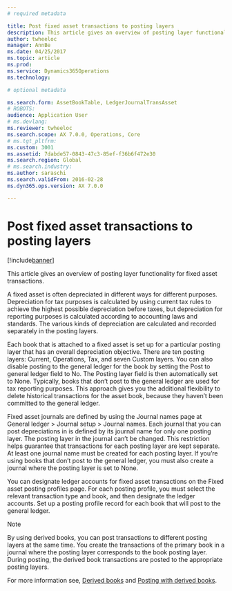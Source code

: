 ```yaml
---
# required metadata

title: Post fixed asset transactions to posting layers
description: This article gives an overview of posting layer functionality for fixed asset transactions.
author: twheeloc
manager: AnnBe
ms.date: 04/25/2017
ms.topic: article
ms.prod: 
ms.service: Dynamics365Operations
ms.technology: 

# optional metadata

ms.search.form: AssetBookTable, LedgerJournalTransAsset
# ROBOTS: 
audience: Application User
# ms.devlang: 
ms.reviewer: twheeloc
ms.search.scope: AX 7.0.0, Operations, Core
# ms.tgt_pltfrm: 
ms.custom: 3001
ms.assetid: 7dabde57-0843-47c3-85ef-f36b6f472e30
ms.search.region: Global
# ms.search.industry: 
ms.author: saraschi
ms.search.validFrom: 2016-02-28
ms.dyn365.ops.version: AX 7.0.0

---
```


# Post fixed asset transactions to posting layers

[!include[banner](../includes/banner.md)]


This article gives an overview of posting layer functionality for fixed asset transactions.

A fixed asset is often depreciated in different ways for different purposes. Depreciation for tax purposes is calculated by using current tax rules to achieve the highest possible depreciation before taxes, but depreciation for reporting purposes is calculated according to accounting laws and standards. The various kinds of depreciation are calculated and recorded separately in the posting layers.

Each book that is attached to a fixed asset is set up for a particular posting layer that has an overall depreciation objective. There are ten posting layers: Current, Operations, Tax, and seven Custom layers. You can also disable posting to the general ledger for the book by setting the Post to general ledger field to No. The Posting layer field is then automatically set to None. Typically, books that don’t post to the general ledger are used for tax reporting purposes. This approach gives you the additional flexibility to delete historical transactions for the asset book, because they haven’t been committed to the general ledger.

Fixed asset journals are defined by using the Journal names page at General ledger > Journal setup > Journal names. Each journal that you can post depreciations in is defined by its journal name for only one posting layer. The posting layer in the journal can’t be changed. This restriction helps guarantee that transactions for each posting layer are kept separate. At least one journal name must be created for each posting layer. If you’re using books that don’t post to the general ledger, you must also create a journal where the posting layer is set to None.

You can designate ledger accounts for fixed asset transactions on the Fixed asset posting profiles page. For each posting profile, you must select the relevant transaction type and book, and then designate the ledger accounts. Set up a posting profile record for each book that will post to the general ledger.

> [!NOTE] 
> By using derived books, you can post transactions to different posting layers at the same time. You create the transactions of the primary book in a journal where the posting layer corresponds to the book posting layer. During posting, the derived book transactions are posted to the appropriate posting layers.

For more information see, [Derived books](derived-books.md) and [Posting with derived books](post-derived-value-models.md).


